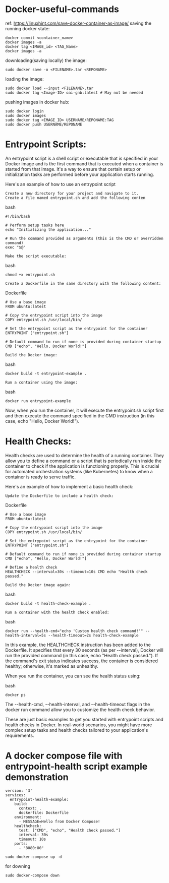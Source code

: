# Docker-useful-commands
ref: https://linuxhint.com/save-docker-container-as-image/
saving the running docker state:
```
docker commit <container_name>
docker images -a
docker tag <IMAGE_id> <TAG_Name>
docker images -a
```
downloading(saving locally) the image:
```
sudo docker save -o <FILENAME>.tar <REPONAME>

```

loading the image:
```
sudo docker load --input <FILENAME>.tar
sudo docker tag <Image-ID> oai-gnb:latest # May not be needed

```

pushing images in docker hub:
```
sudo docker login
sudo docker images
sudo docker tag <IMAGE_ID> USERNAME/REPONAME:TAG
sudo docker push USERNAME/REPONAME 

```
# Entrypoint Scripts:

An entrypoint script is a shell script or executable that is specified in your Docker image and is the first command that is executed when a container is started from that image. It's a way to ensure that certain setup or initialization tasks are performed before your application starts running.

Here's an example of how to use an entrypoint script

    Create a new directory for your project and navigate to it.
    Create a file named entrypoint.sh and add the following conten

bash

```
#!/bin/bash

# Perform setup tasks here
echo "Initializing the application..."

# Run the command provided as arguments (this is the CMD or overridden command)
exec "$@"
```
    Make the script executable:

bash
```
chmod +x entrypoint.sh
```
    Create a Dockerfile in the same directory with the following content:

Dockerfile
```
# Use a base image
FROM ubuntu:latest

# Copy the entrypoint script into the image
COPY entrypoint.sh /usr/local/bin/

# Set the entrypoint script as the entrypoint for the container
ENTRYPOINT ["entrypoint.sh"]

# Default command to run if none is provided during container startup
CMD ["echo", "Hello, Docker World!"]
```
    Build the Docker image:

bash
```
docker build -t entrypoint-example .
```
    Run a container using the image:

bash
```
docker run entrypoint-example
```
Now, when you run the container, it will execute the entrypoint.sh script first and then execute the command specified in the CMD instruction (in this case, echo "Hello, Docker World!").
# Health Checks:

Health checks are used to determine the health of a running container. They allow you to define a command or a script that is periodically run inside the container to check if the application is functioning properly. This is crucial for automated orchestration systems (like Kubernetes) to know when a container is ready to serve traffic.

Here's an example of how to implement a basic health check:

    Update the Dockerfile to include a health check:

Dockerfile
```
# Use a base image
FROM ubuntu:latest

# Copy the entrypoint script into the image
COPY entrypoint.sh /usr/local/bin/

# Set the entrypoint script as the entrypoint for the container
ENTRYPOINT ["entrypoint.sh"]

# Default command to run if none is provided during container startup
CMD ["echo", "Hello, Docker World!"]

# Define a health check
HEALTHCHECK --interval=30s --timeout=10s CMD echo "Health check passed."
```
    Build the Docker image again:

bash
```
docker build -t health-check-example .
```
    Run a container with the health check enabled:

bash
```
docker run --health-cmd="echo 'Custom health check command!'" --health-interval=5s --health-timeout=2s health-check-example
```
In this example, the HEALTHCHECK instruction has been added to the Dockerfile. It specifies that every 30 seconds (as per --interval), Docker will run the provided command (in this case, echo "Health check passed."). If the command's exit status indicates success, the container is considered healthy; otherwise, it's marked as unhealthy.

When you run the container, you can see the health status using:

bash
```
docker ps
```
The --health-cmd, --health-interval, and --health-timeout flags in the docker run command allow you to customize the health check behavior.

These are just basic examples to get you started with entrypoint scripts and health checks in Docker. In real-world scenarios, you might have more complex setup tasks and health checks tailored to your application's requirements.

# A docker compose file with entrypoint-health script example demonstration
```
version: '3'
services:
  entrypoint-health-example:
    build:
      context: .
      dockerfile: Dockerfile
    environment:
      - MESSAGE=Hello from Docker Compose!
    healthcheck:
      test: ["CMD", "echo", "Health check passed."]
      interval: 30s
      timeout: 10s
    ports:
      - "8080:80"

```
```
sudo docker-compose up -d
```
for downing 
```
sudo docker-compose down
```
